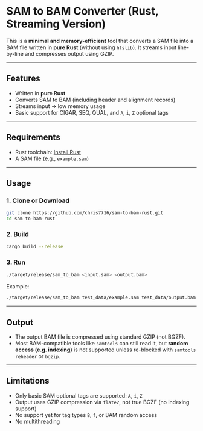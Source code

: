 # SAM to BAM Converter (Rust, Streaming Version)

This is a **minimal and memory-efficient** tool that converts a SAM file into a BAM file written in **pure Rust** (without using `htslib`). It streams input line-by-line and compresses output using GZIP.

---

## Features

- Written in **pure Rust**
- Converts SAM to BAM (including header and alignment records)
- Streams input → low memory usage
- Basic support for CIGAR, SEQ, QUAL, and `A`, `i`, `Z` optional tags

---

## Requirements

- Rust toolchain: [Install Rust](https://www.rust-lang.org/tools/install)
- A SAM file (e.g., `example.sam`)

---

## Usage

### 1. Clone or Download

```bash
git clone https://github.com/chris7716/sam-to-bam-rust.git
cd sam-to-bam-rust
```

### 2. Build

```bash
cargo build --release
```

### 3. Run

```bash
./target/release/sam_to_bam <input.sam> <output.bam>
```

Example:

```bash
./target/release/sam_to_bam test_data/example.sam test_data/output.bam
```

---

## Output

- The output BAM file is compressed using standard GZIP (not BGZF).
- Most BAM-compatible tools like `samtools` can still read it, but **random access (e.g. indexing)** is not supported unless re-blocked with `samtools reheader` or `bgzip`.

---

## Limitations

- Only basic SAM optional tags are supported: `A`, `i`, `Z`
- Output uses GZIP compression via `flate2`, not true BGZF (no indexing support)
- No support yet for tag types `B`, `f`, or BAM random access
- No multithreading
